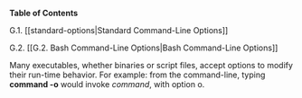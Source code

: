 **Table of Contents**

G.1. [[standard-options|Standard Command-Line Options]]

G.2. [[G.2. Bash Command-Line Options|Bash Command-Line Options]]

Many executables, whether binaries or script files, accept options to modify their run-time behavior. For example: from the command-line, typing **command -o** would invoke _command_, with option o.

